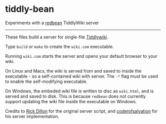 # tiddly-bean

Experiments with a [redbean](https://redbean.dev) TiddlyWiki server

----

These files build a server for single-file
[Tiddlywiki](https://tiddlywiki.com).

Type `build` or `make` to create the `wiki.com` executable.


Running `wiki.com` starts the server and opens your default browser to your
wiki. 

On Linux and Macs, the wiki is served from and saved to inside the executable -
so a self-contained wiki with server. The `-*` flag must be used to enable the
self-modifying executable.

On Windows, the embeded wiki file is written to disc as `wiki.html`, and is
served and saved to disk. This is because `redbean` does not currently support
updating the wiki file inside the executable on Windows.



Credits to [Rick Dillon](https://rpdillon.net/redbean-tiddlywiki-saver.html)
for the original server script, and
[coderofsalvation](https://talk.tiddlywiki.org/t/hi-thanks-for-tiddlywiki-redbean-server-implementation/4110)
for his server implementation.

